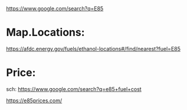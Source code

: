 https://www.google.com/search?q=E85

# Map.Locations:
https://afdc.energy.gov/fuels/ethanol-locations#/find/nearest?fuel=E85

# Price:
sch: https://www.google.com/search?q=e85+fuel+cost

https://e85prices.com/
